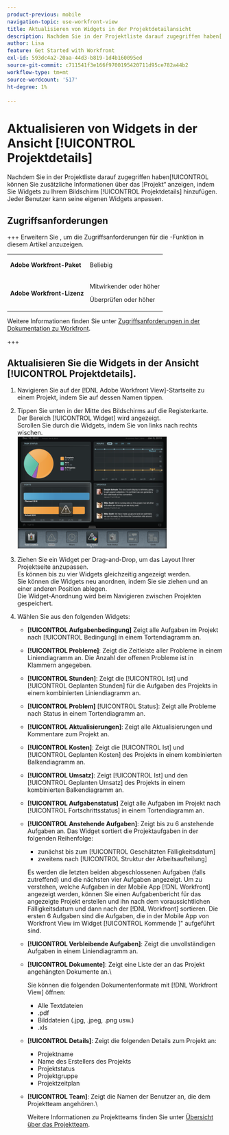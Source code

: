 ```yaml
---
product-previous: mobile
navigation-topic: use-workfront-view
title: Aktualisieren von Widgets in der Projektdetailansicht
description: Nachdem Sie in der Projektliste darauf zugegriffen haben[!UICONTROL  können Sie zusätzliche Informationen über das ]Projekt“ anzeigen, indem Sie Widgets zu Ihrem Bildschirm [!UICONTROL Projektdetails] hinzufügen. Jeder Benutzer kann seine eigenen Widgets anpassen.
author: Lisa
feature: Get Started with Workfront
exl-id: 593dc4a2-20aa-44d3-b819-1d4b160095ed
source-git-commit: c711541f3e166f9700195420711d95ce782a44b2
workflow-type: tm+mt
source-wordcount: '517'
ht-degree: 1%

---
```


# Aktualisieren von Widgets in der Ansicht [!UICONTROL Projektdetails]

Nachdem Sie in der Projektliste darauf zugegriffen haben[!UICONTROL  können Sie zusätzliche Informationen über das ]Projekt“ anzeigen, indem Sie Widgets zu Ihrem Bildschirm [!UICONTROL Projektdetails] hinzufügen. Jeder Benutzer kann seine eigenen Widgets anpassen.

## Zugriffsanforderungen

+++ Erweitern Sie , um die Zugriffsanforderungen für die -Funktion in diesem Artikel anzuzeigen.

<table style="table-layout:auto"> 
 <col> 
 </col> 
 <col> 
 </col> 
 <tbody> 
  <tr> 
   <td role="rowheader"><strong>Adobe Workfront-Paket</strong></td> 
   <td> <p>Beliebig</p> </td> 
  </tr> 
  <tr> 
   <td role="rowheader"><strong>Adobe Workfront-Lizenz</strong></td> 
   <td> 
   <p>Mitwirkender oder höher</p>
   <p>Überprüfen oder höher</p> </td> 
  </tr> 
 </tbody> 
</table>

Weitere Informationen finden Sie unter [Zugriffsanforderungen in der Dokumentation zu Workfront](/help/quicksilver/administration-and-setup/add-users/access-levels-and-object-permissions/access-level-requirements-in-documentation.md).

+++

## Aktualisieren Sie die Widgets in der Ansicht [!UICONTROL Projektdetails].

1. Navigieren Sie auf der [!DNL Adobe Workfront View]-Startseite zu einem Projekt, indem Sie auf dessen Namen tippen.
1. Tippen Sie unten in der Mitte des Bildschirms auf die Registerkarte.\
   Der Bereich [!UICONTROL Widget] wird angezeigt.\
   Scrollen Sie durch die Widgets, indem Sie von links nach rechts wischen.\
   ![Widgets](assets/screen-shot-2013-009-11-at-8.25.01-am-350x262.png)

1. Ziehen Sie ein Widget per Drag-and-Drop, um das Layout Ihrer Projektseite anzupassen.\
   Es können bis zu vier Widgets gleichzeitig angezeigt werden.\
   Sie können die Widgets neu anordnen, indem Sie sie ziehen und an einer anderen Position ablegen.\
   Die Widget-Anordnung wird beim Navigieren zwischen Projekten gespeichert.

1. Wählen Sie aus den folgenden Widgets:

   * **[!UICONTROL Aufgabenbedingung]** Zeigt alle Aufgaben im Projekt nach [!UICONTROL Bedingung] in einem Tortendiagramm an.
   * **[!UICONTROL Probleme]**: Zeigt die Zeitleiste aller Probleme in einem Liniendiagramm an. Die Anzahl der offenen Probleme ist in Klammern angegeben.
   * **[!UICONTROL Stunden]**: Zeigt die [!UICONTROL Ist] und [!UICONTROL Geplanten Stunden] für die Aufgaben des Projekts in einem kombinierten Liniendiagramm an.
   * **[!UICONTROL Problem]** [!UICONTROL Status]: Zeigt alle Probleme nach Status in einem Tortendiagramm an.
   * **[!UICONTROL Aktualisierungen]**: Zeigt alle Aktualisierungen und Kommentare zum Projekt an.
   * **[!UICONTROL Kosten]**: Zeigt die [!UICONTROL Ist] und [!UICONTROL Geplanten Kosten] des Projekts in einem kombinierten Balkendiagramm an.
   * **[!UICONTROL Umsatz]**: Zeigt [!UICONTROL Ist] und den [!UICONTROL Geplanten Umsatz] des Projekts in einem kombinierten Balkendiagramm an.
   * **[!UICONTROL Aufgabenstatus]** Zeigt alle Aufgaben im Projekt nach [!UICONTROL Fortschrittsstatus] in einem Tortendiagramm an.
   * **[!UICONTROL Anstehende Aufgaben]**: Zeigt bis zu 6 anstehende Aufgaben an. Das Widget sortiert die Projektaufgaben in der folgenden Reihenfolge:

      * zunächst bis zum [!UICONTROL Geschätzten Fälligkeitsdatum]
      * zweitens nach [!UICONTROL Struktur der Arbeitsaufteilung]

     Es werden die letzten beiden abgeschlossenen Aufgaben (falls zutreffend) und die nächsten vier Aufgaben angezeigt. Um zu verstehen, welche Aufgaben in der Mobile App [!DNL Workfront] angezeigt werden, können Sie einen Aufgabenbericht für das angezeigte Projekt erstellen und ihn nach dem voraussichtlichen Fälligkeitsdatum und dann nach der [!DNL Workfront] sortieren. Die ersten 6 Aufgaben sind die Aufgaben, die in der Mobile App von Workfront View im Widget [!UICONTROL Kommende ]&quot; aufgeführt sind.

   * **[!UICONTROL Verbleibende Aufgaben]**: Zeigt die unvollständigen Aufgaben in einem Liniendiagramm an.
   * **[!UICONTROL Dokumente]**: Zeigt eine Liste der an das Projekt angehängten Dokumente an.\

     Sie können die folgenden Dokumentenformate mit [!DNL Workfront View] öffnen:

      * Alle Textdateien
      * .pdf
      * Bilddateien (.jpg, .jpeg, .png usw.)
      * .xls
   * **[!UICONTROL Details]**: Zeigt die folgenden Details zum Projekt an:

      * Projektname
      * Name des Erstellers des Projekts
      * Projektstatus
      * Projektgruppe
      * Projektzeitplan
   * **[!UICONTROL Team]**: Zeigt die Namen der Benutzer an, die dem Projektteam angehören.\

     Weitere Informationen zu Projektteams finden Sie unter [Übersicht über das Projektteam](../../../manage-work/projects/planning-a-project/project-team-overview.md).

